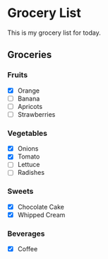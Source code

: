 # Grocery List

This is my grocery list for today.

## Groceries

### Fruits

- [X] Orange
- [ ] Banana
- [ ] Apricots
- [ ] Strawberries

### Vegetables

- [x] Onions
- [X] Tomato
- [ ] Lettuce
- [ ] Radishes

### Sweets

- [X] Chocolate Cake
- [X] Whipped Cream

### Beverages

- [X] Coffee
